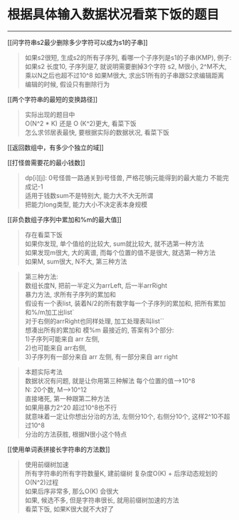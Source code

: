 # 根据具体输入数据状况看菜下饭的题目


---


[[问字符串s2最少删除多少字符可以成为s1的子串]]  
>如果s2很短, 生成s2的所有子序列, 看哪一个子序列是s1的子串(KMP), 例子:
 如果s2 长度10, 子序列是7, 就说明需要删掉3个字符 
 s2, M很小, 2^M不大, 乘以N之后也超不过10^8
 如果M很大, 求出S1所有的子串跟S2求编辑距离
  编辑的时候, 假设只有删除行为
  
  
[[两个字符串的最短的变换路径]]
>实际出现的题目中  
O(N^2 \* K) 还是 O (K^2)更大, 看菜下饭  
怎么求邻居表最快, 要根据实际的数据状况, 看菜下饭

[[返回数组中，有多少个独立的域]]


[[打怪兽需要花的最小钱数]]
>dp[i][j]: 0号怪兽一路通关到i号怪兽, 严格花够j元能得到的最大能力
不能完成记-1  
适用于钱数sum不是特别大, 能力大不大无所谓  
把能力long类型, 能力大小不决定表本身规模
 
 
 [[非负数组子序列中累加和%m的最大值]]  
 >存在看菜下饭  
如果你发现, 单个值给的比较大, sum就比较大, 就不选第一种方法   
如果发现m很大, 大的离谱, 而每个位置的值不是很大, 就选第一种方法   
如果M, sum很大, N不大, 第三种方法   

 >第三种方法:  
数组长度N, 把前一半定义为arrLeft, 后一半arrRight  
暴力方法, 求所有子序列的累加和  
假设有一个表list, 装着N/2的所有数字每一个子序列的累加和, 把所有累加和%/m加工出list\`  
对于右侧的arrRight也同样处理, 加工处理表叫list\`\`  
想凑出所有的累加和 模%m 最接近的, 答案有3个部分:  
1)子序列可能来自 arr 左侧,  
2)也可能来自 arr右侧,  
3)子序列有一部分来自 arr 左侧, 有一部分来自 arr right

>本题实际考法  
 数据状况有问题, 就是让你用第三种解法
 每个位置的值-->10^8  
N: 20个数, M-->10^12  
直接堵死, 第一种跟第二种方法  
如果用暴力2^20 超过10^8也不行  
就意味着一定让你想出分治的方法, 左侧分10个, 右侧分10个, 这样2^10不超过10^8    
分治的方法获胜, 根据N很小这个特点


[[使用单词表拼接长字符串的方法数]]
>使用前缀树加速  
>所有字符串的所有字符数量K, 建前缀树 复杂度O(K) + 
>后序动态规划的O(N^2)过程   
>如果后序非常多, 那么O(K) 会很大   
>如果, 候选不多, 但是字符串很长, 就用前缀树加速的方法   
>看菜下饭, 如果K很大就不大好了